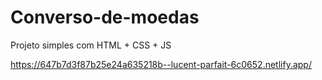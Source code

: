 # Converso-de-moedas

Projeto simples com HTML + CSS + JS

https://647b7d3f87b25e24a635218b--lucent-parfait-6c0652.netlify.app/
